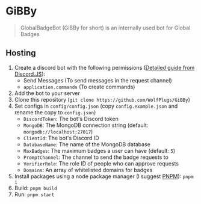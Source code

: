 # GiBBy

> GlobalBadgeBot (GiBBy for short) is an internally used bot for Global Badges

## Hosting

1. Create a discord bot with the following permissions ([Detailed guide from Discord.JS](https://discordjs.guide/preparations/setting-up-a-bot-application.html)):
    - Send Messages (To send messages in the request channel)
    - `application.commands` (To create commands)
2. Add the bot to your server
3. Clone this repository (`git clone https://github.com/WolfPlugs/GiBBy`)
4. Set configs in `config/config.json` (copy `config.example.json` and rename the copy to `config.json`)
    - `DiscordToken`: The bot's Discord token
    - `MongoDB`: The MongoDB connection string (default: `mongodb://localhost:27017`)
    - `ClientId`: The bot's Discord ID
    - `DatabaseName`: The name of the MongoDB database
    - `MaxBadges`: The maximum badges a user can have (default: `5`)
    - `PromptChannel`: The channel to send the badge requests to
    - `VerifierRole`: The role ID of people who can approve requests
    - `Domains`: An array of whitelisted domains for badges
5. Install packages using a node package manager (I suggest [PNPM](https://pnpm.io/)): `pnpm i`
6. Build: `pnpm build`
7. Run: `pnpm start`
